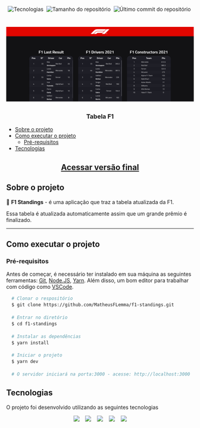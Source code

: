 <p align="center">
  <img alt="Tecnologias" src="https://img.shields.io/static/v1?label=tecnologias&message=5&color=e2e2e2&style=for-the-badge" />&nbsp;
  <img alt="Tamanho do repositório" src="https://img.shields.io/github/repo-size/MatheusFLemma/f1-standings?style=for-the-badge" />&nbsp;
  <img alt="Último commit do repositório" src="https://img.shields.io/github/last-commit/MatheusFLemma/convert-case?style=for-the-badge" />&nbsp;
</p>

<h1 align="center">
  <img src="public/screenshot-localhost_3000-2022.02.17-14_17_04.png" width="900" height="200" style="object-fit: cover; object-position: top;" alt="Foto do projeto F1 Standings">
</h1>

<h3 align="center">Tabela F1</h3>

<!--ts-->

- [Sobre o projeto](#sobre-o-projeto)
- [Como executar o projeto](#como-executar-o-projeto)
  - [Pré-requisitos](#pré-requisitos)
- [Tecnologias](#tecnologias)
<!--te-->

<a href="https://f1-standings-eta.vercel.app" rel="external" target="_blank"><h2 align="center">Acessar versão final</h2></a>

## Sobre o projeto

💬 **F1 Standings** - é uma aplicação que traz a tabela atualizada da F1.

Essa tabela é atualizada automaticamente assim que um grande prêmio é finalizado.



---

## Como executar o projeto

### Pré-requisitos

Antes de começar, é necessário ter instalado em sua máquina as seguintes ferramentas:
[Git](https://git-scm.com), [Node.JS](https://nodejs.org/en/), [Yarn](https://classic.yarnpkg.com/lang/en/docs/install/#debian-stable).
Além disso, um bom editor para trabalhar com código como [VSCode](https://code.visualstudio.com/).

```bash
  # Clonar o respositório
  $ git clone https://github.com/MatheusFLemma/f1-standings.git

  # Entrar no diretório
  $ cd f1-standings

  # Instalar as dependências
  $ yarn install

  # Iniciar o projeto
  $ yarn dev

  # O servidor iniciará na porta:3000 - acesse: http://localhost:3000
```

## Tecnologias

O projeto foi desenvolvido utilizando as seguintes tecnologias

<p align="center">
<a href="https://www.javascript.com/" rel="external" target="_blank"><img src="https://img.shields.io/badge/JavaScript-181818?style=for-the-badge&logo=JavaScript"/></a>&nbsp;&nbsp;&nbsp;
<a href="https://pt-br.reactjs.org/" rel="external" target="_blank"><img src="https://img.shields.io/badge/ReactJS-282C34?style=for-the-badge&logo=react"/></a>&nbsp;&nbsp;&nbsp;
<a href="https://vitejs.dev/" rel="external" target="_blank"><img src="https://img.shields.io/badge/Vite-efefef?style=for-the-badge&logo=Vite"/></a>&nbsp;&nbsp;&nbsp;
<a href="https://styled-components.com/" rel="external" target="_blank"><img src="https://img.shields.io/badge/Sass/Scss-141414?style=for-the-badge&logo=sass"/></a>&nbsp;&nbsp;&nbsp;
<a href="https://pages.github.com/" rel="external" target="_blank"><img src="https://img.shields.io/badge/Vercel-000?style=for-the-badge&logo=vercel"/></a>
</p>
